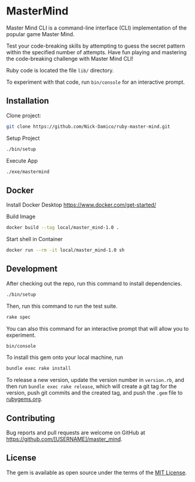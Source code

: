 # MasterMind

Master Mind CLI is a command-line interface (CLI) implementation of the popular game Master Mind.

Test your code-breaking skills by attempting to guess the secret pattern within the specified number of attempts. Have fun playing and mastering the code-breaking challenge with Master Mind CLI!

Ruby code is located the file `lib/` directory.

To experiment with that code, run `bin/console` for an interactive prompt.

## Installation
Clone project:
```bash
git clone https://github.com/Nick-Damico/ruby-master-mind.git
```

Setup Project
```bash
./bin/setup
```

Execute App
```bash
./exe/mastermind
```
## Docker

Install Docker Desktop https://www.docker.com/get-started/

Build Image

```bash
docker build --tag local/master_mind-1.0 .
```

Start shell in Container

```bash
docker run --rm -it local/master_mind-1.0 sh
```

## Development

After checking out the repo, run this command
to install dependencies.

```bash
./bin/setup
```

Then, run this command to run the test suite.

```bash
rake spec
```

You can also this command for an interactive prompt that will allow you to experiment.

```bash
bin/console
```

To install this gem onto your local machine, run

```bash
bundle exec rake install
```

To release a new version, update the version number in `version.rb`, and then run `bundle exec rake release`, which will create a git tag for the version, push git commits and the created tag, and push the `.gem` file to [rubygems.org](https://rubygems.org).

## Contributing

Bug reports and pull requests are welcome on GitHub at https://github.com/[USERNAME]/master_mind.

## License

The gem is available as open source under the terms of the [MIT License](https://opensource.org/licenses/MIT).
